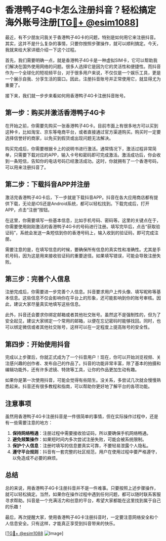 # 香港鸭子4G卡怎么注册抖音？轻松搞定海外账号注册[[TG💪+ @esim1088](https://t.me/s/esim1088)]

最近，有不少朋友问我关于香港鸭子4G卡的问题，特别是如何用它来注册抖音。其实，这并不是什么复杂的事情，只要你按照步骤操作，就可以顺利搞定。今天，我就来给大家详细介绍一下这个过程。

首先，我们需要明确一点，就是香港鸭子4G卡是一种虚拟SIM卡，它可以帮助我们解决在国外使用网络的问题。很多人选择它是因为它的灵活性和便捷性。而抖音作为一个全球化的短视频平台，对于很多用户来说，不仅仅是一个娱乐工具，更是一个展示自我、分享生活的窗口。因此，注册抖音账号并正常使用它，就显得尤为重要了。

接下来，我们就一步步来看如何用香港鸭子4G卡注册抖音账号。

## 第一步：购买并激活香港鸭子4G卡

在开始之前，你需要先购买一张香港鸭子4G卡。目前市面上有很多地方可以买到这种卡，比如淘宝、京东等电商平台，或者直接通过官方渠道购买。购买时一定要选择信誉好的商家，以免买到假货或出现问题无法解决。

购买完成后，你需要根据卡上的说明书进行激活。通常情况下，激活过程非常简单，只需要下载对应的APP，输入卡号和密码即可完成激活。激活成功后，你会收到一条短信，告知你的电话号码已经激活成功。这时，你就拥有了一个香港号码，可以用来注册抖音了。

## 第二步：下载抖音APP并注册

激活完香港鸭子4G卡后，下一步就是下载抖音APP。抖音在各大应用商店都有提供下载，无论是iOS还是Android系统，都可以轻松找到。下载完成后，打开APP，点击“注册”按钮。

在这里，你需要填写一些基本信息，比如手机号码、密码等。这里的关键点在于，你需要使用刚刚激活的香港鸭子4G卡的号码进行注册。填写完毕后，点击“获取验证码”，系统会发送一条短信到你的香港号码上，输入收到的验证码，即可完成注册。

需要注意的是，在填写信息的时候，要确保所有信息的真实性和准确性。尤其是手机号码，因为这是用来接收验证码的重要途径。如果填写错误，可能会导致注册失败。

## 第三步：完善个人信息

注册完成后，你需要进一步完善个人信息。抖音要求用户上传头像、填写昵称等基本信息。这些信息不仅会影响你在平台上的形象，还可能影响到你的账号审核。因此，建议大家尽量真实地填写这些信息。

此外，抖音还会要求你绑定邮箱或者其他社交账号。虽然这不是强制性的，但为了安全起见，建议大家绑定一个常用的邮箱，以便在忘记密码时能够找回。同时，也可以绑定微信或者其他社交账号，这样可以在一定程度上提高账号的安全性。

## 第四步：开始使用抖音

完成以上步骤后，你就正式成为了一个抖音用户！现在，你可以开始浏览视频、关注感兴趣的创作者、发布自己的作品了。抖音的功能非常丰富，除了基本的拍摄和编辑功能外，还有许多滤镜、特效等工具，让你的作品更加生动有趣。

如果你是第一次使用抖音，可能会觉得有些陌生。没关系，多尝试几次就会慢慢熟悉起来。抖音还有很多教程和指南，可以帮助你更好地了解平台的各项功能。

## 注意事项

虽然用香港鸭子4G卡注册抖音是一件很简单的事情，但在实际操作过程中，还是有一些需要注意的地方：

1. **保持网络畅通**：注册过程中需要接收验证码，所以要确保手机网络畅通。
2. **避免频繁操作**：如果短时间内多次尝试注册失败，可能会被系统限制。
3. **保护个人信息**：注册时填写的信息要真实可靠，不要轻易泄露个人隐私。
4. **遵守平台规则**：抖音有一套完整的社区规范，用户在使用过程中要严格遵守，以免造成不必要的麻烦。

## 总结

总的来说，用香港鸭子4G卡注册抖音并不是一件难事。只要按照上述步骤操作，就可以轻松搞定。当然，如果你在操作过程中遇到任何问题，都可以随时联系客服寻求帮助。抖音是一个充满活力和创意的平台，希望大家都能在这里找到属于自己的乐趣！

最后，再次提醒大家，使用香港鸭子4G卡注册抖音时，一定要注意网络安全和个人信息安全。只有这样，才能真正享受到抖音带来的快乐。

[[TG💪+ @esim1088](https://t.me/s/esim1088) ![Image](https://i.postimg.cc/4NQfJmqS/Snipaste-2025-05-13-00-14-12.png)]